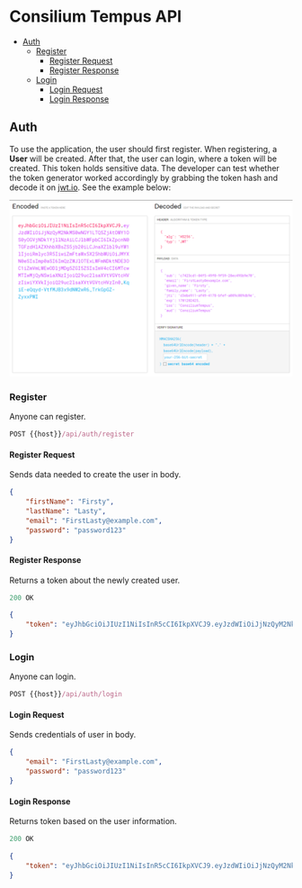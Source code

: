 # Consilium Tempus API

- [Auth](#auth)
    - [Register](#register)
        - [Register Request](#register-request)
        - [Register Response](#register-response)
    - [Login](#login)
        - [Login Request](#login-request)
        - [Login Response](#login-response)

## Auth

To use the application, the user should first register. 
When registering, a **User** will be created. 
After that, the user can login, where a token will be created. 
This token holds sensitive data. 
The developer can test 
whether the token generator worked accordingly by grabbing the token hash and decode it on [jwt.io](https://jwt.io). 
See the example below:

![Decoded Jwt Token](../images/api/auth-jwt-token.png)

### Register

Anyone can register.

```js
POST {{host}}/api/auth/register
```

#### Register Request

Sends data needed to create the user in body.

```json
{
    "firstName": "Firsty",
    "lastName": "Lasty",
    "email": "FirstLasty@example.com",
    "password": "password123"
}
```

#### Register Response

Returns a token about the newly created user.

```js
200 OK
```

```json
{
    "token": "eyJhbGciOiJIUzI1NiIsInR5cCI6IkpXVCJ9.eyJzdWIiOiJjNzQyM2NkMS0wNGY1LTQ5ZjAtOWY1OS0yOGVjNDk1YjllNzAiLCJlbWFpbCI6IkZpcnN0TGFzdHlAZXhhbXBsZS5jb20iLCJnaXZlbl9uYW1lIjoiRmlyc3R5IiwiZmFtaWx5X25hbWUiOiJMYXN0eSIsImp0aSI6ImQzZWJlOTExLWFmNDktNDE3OC1iZmVmLWEwODljMDg5ZGI5ZSIsImV4cCI6MTcwMTIwMjQyNSwiaXNzIjoiQ29uc2lsaXVtVGVtcHVzIiwiYXVkIjoiQ29uc2lsaXVtVGVtcHVzIn0.KqiE-eQqyd-VtfMJB3x9dNW2wR6_TrkGpGZ-ZyxxPWI"
}
```

### Login

Anyone can login.

```js
POST {{host}}/api/auth/login
```

#### Login Request

Sends credentials of user in body.

```json
{
    "email": "FirstLasty@example.com",
    "password": "password123"
}
```

#### Login Response

Returns token based on the user information.

```js
200 OK
```

```json
{
    "token": "eyJhbGciOiJIUzI1NiIsInR5cCI6IkpXVCJ9.eyJzdWIiOiJjNzQyM2NkMS0wNGY1LTQ5ZjAtOWY1OS0yOGVjNDk1YjllNzAiLCJlbWFpbCI6IkZpcnN0TGFzdHlAZXhhbXBsZS5jb20iLCJnaXZlbl9uYW1lIjoiRmlyc3R5IiwiZmFtaWx5X25hbWUiOiJMYXN0eSIsImp0aSI6ImQzZWJlOTExLWFmNDktNDE3OC1iZmVmLWEwODljMDg5ZGI5ZSIsImV4cCI6MTcwMTIwMjQyNSwiaXNzIjoiQ29uc2lsaXVtVGVtcHVzIiwiYXVkIjoiQ29uc2lsaXVtVGVtcHVzIn0.KqiE-eQqyd-VtfMJB3x9dNW2wR6_TrkGpGZ-ZyxxPWI"
}
```